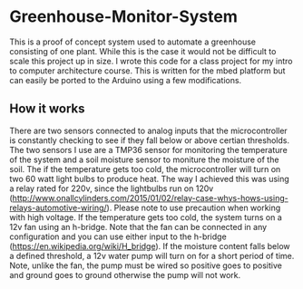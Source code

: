 # Greenhouse-Monitor-System
This is a proof of concept system used to automate a greenhouse consisting of one plant. While this is the case it would not be difficult to scale this project up in size. I wrote this code for a class project for my intro to computer architecture course. This is written for the mbed platform but can easily be ported to the Arduino using a few modifications.
## How it works
There are two sensors connected to analog inputs that the microcontroller is constantly checking to see if they fall below or above certian thresholds. The two sensors I use are a TMP36 sensor for monitoring the temperature of the system and a soil moisture sensor to moniture the moisture of the soil. The if the temperature gets too cold, the microcontroller will turn on two 60 watt light bulbs to produce heat. The way I achieved this was using a relay rated for 220v, since the lightbulbs run on 120v (http://www.onallcylinders.com/2015/01/02/relay-case-whys-hows-using-relays-automotive-wiring/). Please note to use precaution when working with high voltage. If the temperature gets too cold, the system turns on a 12v fan using an h-bridge. Note that the fan can be connected in any configuration and you can use either input to the h-bridge (https://en.wikipedia.org/wiki/H_bridge). If the moisture content falls below a defined threshold, a 12v water pump will turn on for a short period of time. Note, unlike the fan, the pump must be wired so positive goes to positive and ground goes to ground otherwise the pump will not work.
